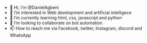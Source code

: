 - 👋 Hi, I’m @DanielAgbeni
- 👀 I’m interested in Web development and artificial intelligece 
- 🌱 I’m currently learning html, css, javascript and python 
- 💞️ I’m looking to collaborate on bot automation 
- 📫 How to reach me via Facebook, twitter, Instagram, discord and WhatsApp

<!---
DanielAgbeni/DanielAgbeni is a ✨ special ✨ repository because its `README.md` (this file) appears on your GitHub profile.
You can click the Preview link to take a look at your changes.
--->
